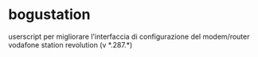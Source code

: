 # bogustation
userscript per migliorare l'interfaccia di configurazione del modem/router vodafone station revolution (v \*.287.\*)
